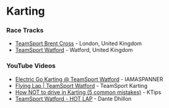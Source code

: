 # Karting

### Race Tracks

* [TeamSport Brent Cross](https://www.team-sport.co.uk/go-kart-tracks/brent-cross) - London, United Kingdom
* [TeamSport Watford](https://www.team-sport.co.uk/go-kart-tracks/watford) - Watford, United Kingdom

### YouTube Videos

* [Electric Go Karting @ TeamSport Watford](https://www.youtube.com/watch?v=Sab5f_CHs-Q) - IAMASPANNER
* [Flying Lap | TeamSport Watford](https://www.youtube.com/watch?v=Y-kC7bVYxhg) - TeamSport Karting
* [How NOT to drive in Karting (5 common mistakes)](https://www.youtube.com/watch?v=60BHloXKPME) - KTips
* [TeamSport Watford - HOT LAP](https://www.youtube.com/watch?v=CazKORUss3U) - Dante Dhillon

